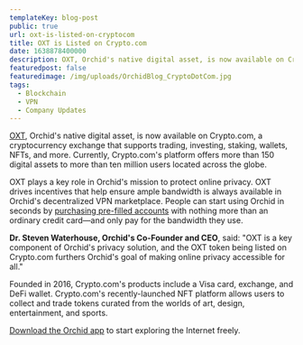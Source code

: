 ```yaml
---
templateKey: blog-post
public: true
url: oxt-is-listed-on-cryptocom
title: OXT is Listed on Crypto.com
date: 1638878400000
description: OXT, Orchid's native digital asset, is now available on Crypto.com, a cryptocurrency exchange that supports trading, investing, staking, wallets, NFTs, and more. Currently, Crypto.com's platform offers more than 150 digital assets to more than ten million users located across the globe.
featuredpost: false
featuredimage: /img/uploads/OrchidBlog_CryptoDotCom.jpg
tags:
  - Blockchain
  - VPN
  - Company Updates
---
```

[OXT](https://www.orchid.com/oxt/), Orchid's native digital asset, is now available on Crypto.com, a cryptocurrency exchange that supports trading, investing, staking, wallets, NFTs, and more. Currently, Crypto.com's platform offers more than 150 digital assets to more than ten million users located across the globe. 

OXT plays a key role in Orchid's mission to protect online privacy. OXT drives incentives that help ensure ample bandwidth is always available in Orchid's decentralized VPN marketplace. People can start using Orchid in seconds by [purchasing pre-filled accounts](https://blog.orchid.com/why-orchids-in-app-purchases-are-a-game-changer-for-dapp-usage/) with nothing more than an ordinary credit card—and only pay for the bandwidth they use.

**Dr. Steven Waterhouse, Orchid's Co-Founder and CEO**, said: "OXT is a key component of Orchid's privacy solution, and the OXT token being listed on Crypto.com furthers Orchid's goal of making online privacy accessible for all."

Founded in 2016, Crypto.com's products include a Visa card, exchange, and DeFi wallet. Crypto.com's recently-launched NFT platform allows users to collect and trade tokens curated from the worlds of art, design, entertainment, and sports.

[Download the Orchid app](https://www.orchid.com/download) to start exploring the Internet freely.